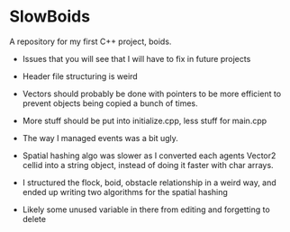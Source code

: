 # SlowBoids
A repository for my first C++ project, boids.
- Issues that you will see that I will have to fix in future projects
- Header file structuring is weird
- Vectors should probably be done with pointers to be more efficient to prevent
  objects being copied a bunch of times.
- More stuff should be put into initialize.cpp, less stuff for main.cpp
- The way I managed events was a bit ugly.
- Spatial hashing algo was slower as I converted each agents Vector2 cellid
  into a string object, instead of doing it faster with char arrays.
- I structured the flock, boid, obstacle relationship in a weird way,
  and ended up writing two algorithms for the spatial hashing
  
- Likely some unused variable in there from editing and forgetting to delete
